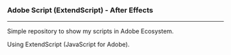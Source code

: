 <h3>Adobe Script (ExtendScript) - After Effects</h3>
<hr>
<p>Simple repository to show my scripts in Adobe Ecosystem.</p>
<p>Using ExtendScript (JavaScript for Adobe).</p>